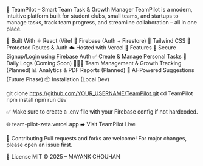 🚀 TeamPilot – Smart Team Task & Growth Manager
TeamPilot is a modern, intuitive platform built for student clubs, small teams, and startups to manage tasks, track team progress, and streamline collaboration – all in one place.

🔧 Built With
⚛️ React (Vite)
🧠 Firebase (Auth + Firestore)
💨 Tailwind CSS
🔐 Protected Routes & Auth
☁️ Hosted with Vercel
📸 Features
🔐 Secure Signup/Login using Firebase Auth
✅ Create & Manage Personal Tasks
📅 Daily Logs (Coming Soon)
🧑‍🤝‍🧑 Team Management & Growth Tracking (Planned)
📊 Analytics & PDF Reports (Planned)
💬 AI-Powered Suggestions (Future Phase)
📦 Installation (Local Dev)

git clone https://github.com/YOUR_USERNAME/TeamPilot.git
cd TeamPilot
npm install
npm run dev
    
✅ Make sure to create a .env file with your Firebase config if not hardcoded.

🌐 team-pilot-zeta.vercel.app
➡️ Visit TeamPilot Live

🤝 Contributing
Pull requests and forks are welcome! For major changes, please open an issue first.

📄 License
MIT © 2025 – MAYANK CHOUHAN
